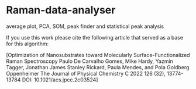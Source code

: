 # Raman-data-analyser
average plot, PCA, SOM, peak finder and statistical peak analysis

If you use this work please cite the following article that served as a base for this algorithm:

[Optimization of Nanosubstrates toward Molecularly Surface-Functionalized Raman Spectroscopy
Paulo De Carvalho Gomes, Mike Hardy, Yazmin Tagger, Jonathan James Stanley Rickard, Paula Mendes, and Pola Goldberg Oppenheimer
The Journal of Physical Chemistry C 2022 126 (32), 13774-13784
DOI: 10.1021/acs.jpcc.2c03524]
